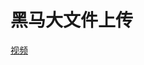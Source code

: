 # 黑马大文件上传

[视频](https://www.bilibili.com/video/BV1qu4y1p7fB/?spm_id_from=333.337.search-card.all.click)